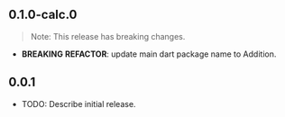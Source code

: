 ## 0.1.0-calc.0

> Note: This release has breaking changes.

 - **BREAKING** **REFACTOR**: update main dart package name to Addition.

## 0.0.1

* TODO: Describe initial release.
